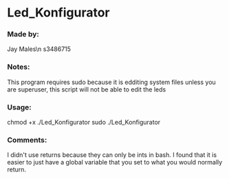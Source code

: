 # Led_Konfigurator

### Made by:
Jay Males\n
s3486715

### Notes:
This program requires sudo because it is edditing system files
unless you are superuser, this script will not be able to edit the leds

### Usage:
chmod +x ./Led_Konfigurator
sudo ./Led_Konfigurator

### Comments:
I didn't use returns because they can only be ints in bash. I found that it is easier to just have a global variable that you set to what you would normally return.
